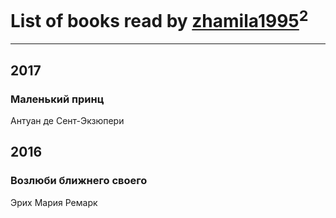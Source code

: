 # List of books read by [zhamila1995](http://vk.com/id43615118)<sup>2</sup>
---

## 2017

### Маленький принц
Антуан де Сент-Экзюпери



## 2016

### Возлюби ближнего своего
Эрих Мария Ремарк



